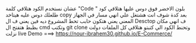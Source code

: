عشان نستخدم الكود هتلاقي كلمة "Code "  بلون الاخضر فوق 
دوس عليها هتلاقي كود طلعلك 
دوس عليه هيتاخد copy 
بعد كدة شوف انت هشتغل علي انهي مسار في الجهاز المعني يعني هتكون حابب تحط المشروع ديه فين يعني ف ال Desctop  ف انهي مكان بظبط 
هتفتح ال cmd وتكتب git clone وتحنط الكود الي كتبتو هتلاقي كل الملفات دولت نزلت 
live Demo ===> https://nour-ibrahem30.github.io/E-Commerce/
